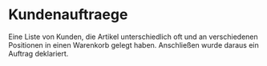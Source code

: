 # Kundenauftraege
Eine Liste von Kunden, die Artikel unterschiedlich oft und an verschiedenen Positionen in einen Warenkorb gelegt haben. Anschließen wurde daraus ein Auftrag deklariert.
